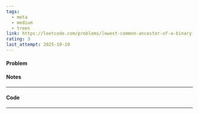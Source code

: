 ```yaml
---
tags:
  - meta
  - medium
  - trees
link: https://leetcode.com/problems/lowest-common-ancestor-of-a-binary-tree/?envType=company&envId=facebook&favoriteSlug=facebook-thirty-days
rating: 3
last_attempt: 2025-10-10
---
```

#### Problem


#### Notes
---

#### Code
---

```python

```
